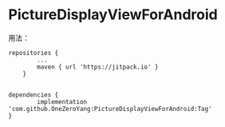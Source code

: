 # PictureDisplayViewForAndroid
用法：


    repositories {
			...
			maven { url 'https://jitpack.io' }
		}
    
    
    dependencies {
	        implementation 'com.github.OneZeroYang:PictureDisplayViewForAndroid:Tag'
	}
